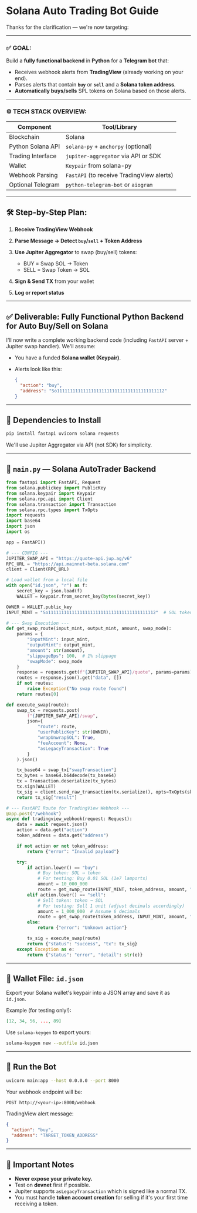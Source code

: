 # Solana Auto Trading Bot Guide

Thanks for the clarification — we're now targeting:

---

### ✅ GOAL:

Build a **fully functional backend** in **Python** for a **Telegram bot** that:

* Receives webhook alerts from **TradingView** (already working on your end).
* Parses alerts that contain **`buy`** or **`sell`** and a **Solana token address**.
* **Automatically buys/sells** SPL tokens on Solana based on those alerts.

---

### ⚙️ TECH STACK OVERVIEW:

| Component         | Tool/Library                              |
| ----------------- | ----------------------------------------- |
| Blockchain        | Solana                                    |
| Python Solana API | `solana-py` + `anchorpy` (optional)       |
| Trading Interface | `jupiter-aggregator` via API or SDK       |
| Wallet            | `Keypair` from solana-py                  |
| Webhook Parsing   | `FastAPI` (to receive TradingView alerts) |
| Optional Telegram | `python-telegram-bot` or `aiogram`        |

---

## 🛠️ Step-by-Step Plan:

1. **Receive TradingView Webhook**
2. **Parse Message → Detect `buy`/`sell` + Token Address**
3. **Use Jupiter Aggregator** to swap (buy/sell) tokens:

   * BUY = Swap SOL → Token
   * SELL = Swap Token → SOL
4. **Sign & Send TX** from your wallet
5. **Log or report status**

---

## ✅ Deliverable: Fully Functional Python Backend for Auto Buy/Sell on Solana

I'll now write a complete working backend code (including `FastAPI` server + Jupiter swap handler).
We'll assume:

* You have a funded **Solana wallet (Keypair)**.
* Alerts look like this:

  ```json
  {
    "action": "buy",
    "address": "So11111111111111111111111111111111111111112"
  }
  ```

---

## 🧠 Dependencies to Install

```bash
pip install fastapi uvicorn solana requests
```

We'll use Jupiter Aggregator via API (not SDK) for simplicity.

---

## 🧾 `main.py` — Solana AutoTrader Backend

```python
from fastapi import FastAPI, Request
from solana.publickey import PublicKey
from solana.keypair import Keypair
from solana.rpc.api import Client
from solana.transaction import Transaction
from solana.rpc.types import TxOpts
import requests
import base64
import json
import os

app = FastAPI()

# --- CONFIG ---
JUPITER_SWAP_API = "https://quote-api.jup.ag/v6"
RPC_URL = "https://api.mainnet-beta.solana.com"
client = Client(RPC_URL)

# Load wallet from a local file
with open("id.json", "r") as f:
    secret_key = json.load(f)
    WALLET = Keypair.from_secret_key(bytes(secret_key))

OWNER = WALLET.public_key
INPUT_MINT = "So11111111111111111111111111111111111111112"  # SOL token address

# --- Swap Execution ---
def get_swap_route(input_mint, output_mint, amount, swap_mode):
    params = {
        "inputMint": input_mint,
        "outputMint": output_mint,
        "amount": str(amount),
        "slippageBps": 100,  # 1% slippage
        "swapMode": swap_mode
    }
    response = requests.get(f"{JUPITER_SWAP_API}/quote", params=params)
    routes = response.json().get("data", [])
    if not routes:
        raise Exception("No swap route found")
    return routes[0]

def execute_swap(route):
    swap_tx = requests.post(
        f"{JUPITER_SWAP_API}/swap",
        json={
            "route": route,
            "userPublicKey": str(OWNER),
            "wrapUnwrapSOL": True,
            "feeAccount": None,
            "asLegacyTransaction": True
        }
    ).json()

    tx_base64 = swap_tx["swapTransaction"]
    tx_bytes = base64.b64decode(tx_base64)
    tx = Transaction.deserialize(tx_bytes)
    tx.sign(WALLET)
    tx_sig = client.send_raw_transaction(tx.serialize(), opts=TxOpts(skip_preflight=True))
    return tx_sig["result"]

# --- FastAPI Route for TradingView Webhook ---
@app.post("/webhook")
async def tradingview_webhook(request: Request):
    data = await request.json()
    action = data.get("action")
    token_address = data.get("address")

    if not action or not token_address:
        return {"error": "Invalid payload"}

    try:
        if action.lower() == "buy":
            # Buy token: SOL → token
            # For testing: Buy 0.01 SOL (1e7 lamports)
            amount = 10_000_000
            route = get_swap_route(INPUT_MINT, token_address, amount, "ExactIn")
        elif action.lower() == "sell":
            # Sell token: token → SOL
            # For testing: Sell 1 unit (adjust decimals accordingly)
            amount = 1_000_000  # Assume 6 decimals
            route = get_swap_route(token_address, INPUT_MINT, amount, "ExactIn")
        else:
            return {"error": "Unknown action"}

        tx_sig = execute_swap(route)
        return {"status": "success", "tx": tx_sig}
    except Exception as e:
        return {"status": "error", "detail": str(e)}
```

---

## 📁 Wallet File: `id.json`

Export your Solana wallet's keypair into a JSON array and save it as `id.json`.

Example (for testing only!):

```json
[12, 34, 56, ..., 89]
```

Use `solana-keygen` to export yours:

```bash
solana-keygen new --outfile id.json
```

---

## 🚀 Run the Bot

```bash
uvicorn main:app --host 0.0.0.0 --port 8000
```

Your webhook endpoint will be:

```
POST http://<your-ip>:8000/webhook
```

TradingView alert message:

```json
{
  "action": "buy",
  "address": "TARGET_TOKEN_ADDRESS"
}
```

---

## 🔐 Important Notes

* **Never expose your private key.**
* Test on **devnet** first if possible.
* Jupiter supports `asLegacyTransaction` which is signed like a normal TX.
* You must handle **token account creation** for selling if it's your first time receiving a token.